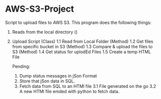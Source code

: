 # AWS-S3-Project
Script to upload files to AWS S3.
This program does the following things: 

1. Reads from the local directory ()

1. Upload Script (Class)
    1.1 Read from Local Folder (Method)
    1.2 Get files from specific bucket in S3 (Method)
    1.3 Compare & upload the files to S3 (Method)
    1.4 Get status for uplodEd Files
    1.5 Create a temp HTML File


    Pending: 
    1. Dump status messages in jSon Format
    2. Store that jSon data in SQL.
    3. Fetch data from SQL to an HTMl file
        3.1 File generated on the go
        3.2 A new HTMl file emded with python to fetch data.
